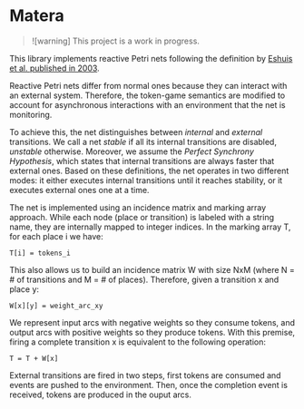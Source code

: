 # Matera

> ![warning]
> This project is a work in progress.

This library implements reactive Petri nets following the definition by [Eshuis et al.
published in 2003](https://doi.org/10.1007/3-540-44919-1_20).

Reactive Petri nets differ from normal ones because they can interact with an
external system. Therefore, the token-game semantics are modified to account
for asynchronous interactions with an environment that the net is monitoring.

To achieve this, the net distinguishes between _internal_ and _external_ transitions.
We call a net _stable_ if all its internal transitions are disabled, _unstable_
otherwise. Moreover, we assume the _Perfect Synchrony Hypothesis_, which states that
internal transitions are always faster that external ones. Based on these definitions,
the net operates in two different modes: it either executes internal transitions until
it reaches stability, or it executes external ones one at a time.

The net is implemented using an incidence matrix and marking array approach.
While each node (place or transition) is labeled with a string name, they
are internally mapped to integer indices. In the marking array T, for each
place i we have:

    T[i] = tokens_i

This also allows us to build an incidence matrix W with size NxM (where N = # of transitions
and M = # of places). Therefore, given a transition x and place y:

    W[x][y] = weight_arc_xy

We represent input arcs with negative weights so they consume tokens, and
output arcs with positive weights so they produce tokens. With this premise,
firing a complete transition x is equivalent to the following operation:

    T = T + W[x]

External transitions are fired in two steps, first tokens are consumed and events are
pushed to the environment. Then, once the completion event is received, tokens are
produced in the ouput arcs.
